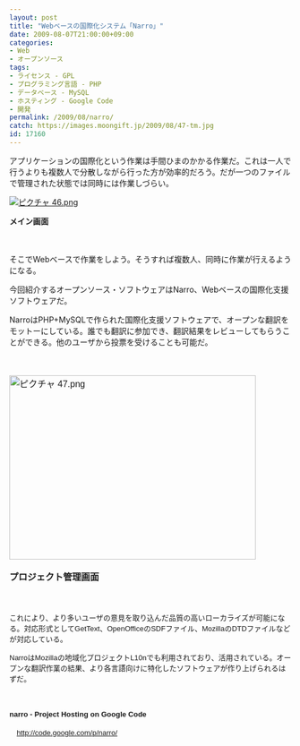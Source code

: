 ```yaml
---
layout: post
title: "Webベースの国際化システム「Narro」"
date: 2009-08-07T21:00:00+09:00
categories:
- Web
- オープンソース
tags: 
- ライセンス - GPL
- プログラミング言語 - PHP
- データベース - MySQL
- ホスティング - Google Code
- 開発
permalink: /2009/08/narro/
catch: https://images.moongift.jp/2009/08/47-tm.jpg
id: 17160
---
```

アプリケーションの国際化という作業は手間ひまのかかる作業だ。これは一人で行うよりも複数人で分散しながら行った方が効率的だろう。だが一つのファイルで管理された状態では同時には作業しづらい。

  

[![ピクチャ 46.png](https://images.moongift.jp/2009/08/46-tm.jpg)](https://images.moongift.jp/2009/08/46.png)  
  
**メイン画面**

  

　

  

そこでWebベースで作業をしよう。そうすれば複数人、同時に作業が行えるようになる。

  

今回紹介するオープンソース・ソフトウェアはNarro、Webベースの国際化支援ソフトウェアだ。

  
<!--more-->

NarroはPHP+MySQLで作られた国際化支援ソフトウェアで、オープンな翻訳をモットーにしている。誰でも翻訳に参加でき、翻訳結果をレビューしてもらうことができる。他のユーザから投票を受けることも可能だ。

  

<font face="arial, sans-serif" size="3"><br><br><a href="https://images.moongift.jp/2009/08/47.png"><img src="https://images.moongift.jp/2009/08/47-tm.jpg" width="440" height="329" alt="ピクチャ 47.png"></a><br><br><b>プロジェクト管理画面</b></font>

  

<font face="arial, sans-serif" size="3">　</font>

  

<font face="arial, sans-serif" size="3"><span style="font-size: 13px;">これにより、より多いユーザの意見を取り込んだ品質の高いローカライズが可能になる。対応形式としてGetText、OpenOfficeのSDFファイル、MozillaのDTDファイルなどが対応している。</span></font>

  

<font face="arial, sans-serif" size="3"><span style="font-size: 13px;">NarroはMozillaの地域化プロジェクトL10nでも利用されており、活用されている。オープンな翻訳作業の結果、より各言語向けに特化したソフトウェアが作り上げられるはずだ。<br></span></font>

  

<font face="arial, sans-serif" size="3"><span style="font-size: 13px;">　</span></font>

  

<font face="arial, sans-serif" size="3"><span style="font-size: 13px;"><b>narro - Project Hosting on Google Code</b><br><br>　<a href="http://code.google.com/p/narro/">http://code.google.com/p/narro/</a></span></font>

  

